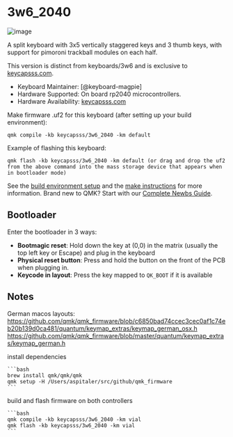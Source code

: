 # 3w6_2040

![image](https://i.imgur.com/QAL63nyh.jpg)

A split keyboard with 3x5 vertically staggered keys and 3 thumb keys, with support for pimoroni trackball modules on each half.

This version is distinct from keyboards/3w6 and is exclusive to [keycapsss.com](https://keycapsss.com).

* Keyboard Maintainer: [@keyboard-magpie]
* Hardware Supported: On board rp2040 microcontrollers.
* Hardware Availability: [keycapsss.com](https://keycapsss.com)

Make firmware .uf2 for this keyboard (after setting up your build environment):

    qmk compile -kb keycapsss/3w6_2040 -km default

Example of flashing this keyboard:

    qmk flash -kb keycapsss/3w6_2040 -km default (or drag and drop the uf2 from the above command into the mass storage device that appears when in bootloader mode)

See the [build environment setup](https://docs.qmk.fm/#/getting_started_build_tools) and the [make instructions](https://docs.qmk.fm/#/getting_started_make_guide) for more information. Brand new to QMK? Start with our [Complete Newbs Guide](https://docs.qmk.fm/#/newbs).

## Bootloader

Enter the bootloader in 3 ways:

* **Bootmagic reset**: Hold down the key at (0,0) in the matrix (usually the top left key or Escape) and plug in the keyboard
* **Physical reset button**: Press and hold the button on the front of the PCB when plugging in.
* **Keycode in layout**: Press the key mapped to `QK_BOOT` if it is available

## Notes

German macos layouts:
<https://github.com/qmk/qmk_firmware/blob/c6850bad74ccec3cec0af1c74eb20b139d0ca481/quantum/keymap_extras/keymap_german_osx.h>  
<https://github.com/qmk/qmk_firmware/blob/master/quantum/keymap_extras/keymap_german.h>

install dependencies

    ```bash
    brew install qmk/qmk/qmk
    qmk setup -H /Users/aspitaler/src/github/qmk_firmware
    ```

build and flash firmware on both controllers

    ```bash
    qmk compile -kb keycapsss/3w6_2040 -km vial
    qmk flash -kb keycapsss/3w6_2040 -km vial
    ```
